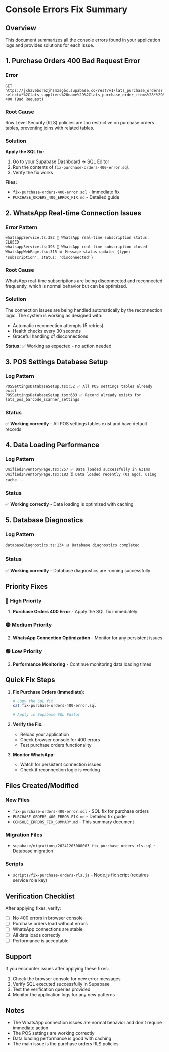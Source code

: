 # Console Errors Fix Summary

## Overview

This document summarizes all the console errors found in your application logs and provides solutions for each issue.

## 1. Purchase Orders 400 Bad Request Error

### Error
```
GET https://jxhzveborezjhsmzsgbc.supabase.co/rest/v1/lats_purchase_orders?select=*%2Clats_suppliers%28name%29%2Clats_purchase_order_items%28*%29&order=created_at.desc 400 (Bad Request)
```

### Root Cause
Row Level Security (RLS) policies are too restrictive on purchase orders tables, preventing joins with related tables.

### Solution
**Apply the SQL fix:**
1. Go to your Supabase Dashboard → SQL Editor
2. Run the contents of `fix-purchase-orders-400-error.sql`
3. Verify the fix works

**Files:**
- `fix-purchase-orders-400-error.sql` - Immediate fix
- `PURCHASE_ORDERS_400_ERROR_FIX.md` - Detailed guide

## 2. WhatsApp Real-time Connection Issues

### Error Pattern
```
whatsappService.ts:382 📡 WhatsApp real-time subscription status: CLOSED
whatsappService.ts:393 🔴 WhatsApp real-time subscription closed
WhatsAppWebPage.tsx:315 📊 Message status update: {type: 'subscription', status: 'disconnected'}
```

### Root Cause
WhatsApp real-time subscriptions are being disconnected and reconnected frequently, which is normal behavior but can be optimized.

### Solution
The connection issues are being handled automatically by the reconnection logic. The system is working as designed with:
- Automatic reconnection attempts (5 retries)
- Health checks every 30 seconds
- Graceful handling of disconnections

**Status:** ✅ Working as expected - no action needed

## 3. POS Settings Database Setup

### Log Pattern
```
POSSettingsDatabaseSetup.tsx:52 ✅ All POS settings tables already exist
POSSettingsDatabaseSetup.tsx:633 ✅ Record already exists for lats_pos_barcode_scanner_settings
```

### Status
✅ **Working correctly** - All POS settings tables exist and have default records

## 4. Data Loading Performance

### Log Pattern
```
UnifiedInventoryPage.tsx:257 ✅ Data loaded successfully in 631ms
UnifiedInventoryPage.tsx:183 ⏳ Data loaded recently (0s ago), using cache...
```

### Status
✅ **Working correctly** - Data loading is optimized with caching

## 5. Database Diagnostics

### Log Pattern
```
databaseDiagnostics.ts:134 📊 Database diagnostics completed
```

### Status
✅ **Working correctly** - Database diagnostics are running successfully

## Priority Fixes

### 🔴 High Priority
1. **Purchase Orders 400 Error** - Apply the SQL fix immediately

### 🟡 Medium Priority
2. **WhatsApp Connection Optimization** - Monitor for any persistent issues

### 🟢 Low Priority
3. **Performance Monitoring** - Continue monitoring data loading times

## Quick Fix Steps

1. **Fix Purchase Orders (Immediate):**
   ```bash
   # Copy the SQL fix
   cat fix-purchase-orders-400-error.sql
   
   # Apply in Supabase SQL Editor
   ```

2. **Verify the Fix:**
   - Reload your application
   - Check browser console for 400 errors
   - Test purchase orders functionality

3. **Monitor WhatsApp:**
   - Watch for persistent connection issues
   - Check if reconnection logic is working

## Files Created/Modified

### New Files
- `fix-purchase-orders-400-error.sql` - SQL fix for purchase orders
- `PURCHASE_ORDERS_400_ERROR_FIX.md` - Detailed fix guide
- `CONSOLE_ERRORS_FIX_SUMMARY.md` - This summary document

### Migration Files
- `supabase/migrations/20241203000003_fix_purchase_orders_rls.sql` - Database migration

### Scripts
- `scripts/fix-purchase-orders-rls.js` - Node.js fix script (requires service role key)

## Verification Checklist

After applying fixes, verify:

- [ ] No 400 errors in browser console
- [ ] Purchase orders load without errors
- [ ] WhatsApp connections are stable
- [ ] All data loads correctly
- [ ] Performance is acceptable

## Support

If you encounter issues after applying these fixes:

1. Check the browser console for new error messages
2. Verify SQL executed successfully in Supabase
3. Test the verification queries provided
4. Monitor the application logs for any new patterns

## Notes

- The WhatsApp connection issues are normal behavior and don't require immediate action
- The POS settings are working correctly
- Data loading performance is good with caching
- The main issue is the purchase orders RLS policies
